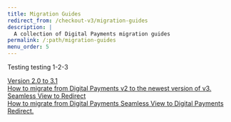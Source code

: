 ```yaml
---
title: Migration Guides
redirect_from: /checkout-v3/migration-guides
description: |
  A collection of Digital Payments migration guides
permalink: /:path/migration-guides
menu_order: 5
---
```


Testing testing 1-2-3

<a href="/checkout-v3/migration-guides/migration-guide-v2-v3" class="cards ">
    <i class="cards-icon at-document" aria-hidden="true"></i>
    <span class="h4">Version 2.0 to 3.1</span>
    <div class="cards-content">How to migrate from Digital Payments v2 to the newest version of v3.</div>
    <div class="cards-cta">
        <span class="arrow"></span>
    </div>
</a>

<a href="/checkout-v3/get-started/display-payment-ui/ui-migration/" class="cards ">
    <i class="cards-icon at-document" aria-hidden="true"></i>
    <span class="h4">Seamless View to Redirect</span>
    <div class="cards-content">How to migrate from Digital Payments Seamless View to Digital Payments Redirect.</div>
    <div class="cards-cta">
        <span class="arrow"></span>
    </div>
</a>
